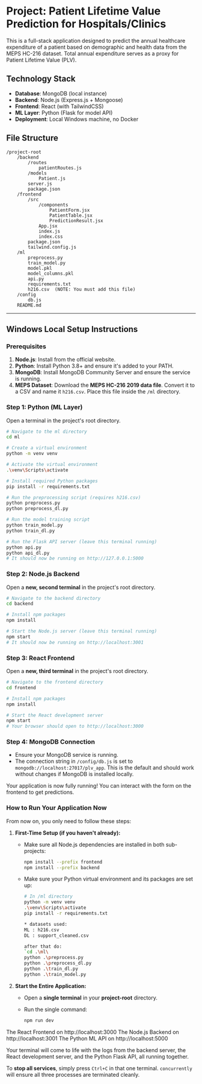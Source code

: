 # Project: Patient Lifetime Value Prediction for Hospitals/Clinics

This is a full-stack application designed to predict the annual healthcare expenditure of a patient based on demographic and health data from the MEPS HC-216 dataset. Total annual expenditure serves as a proxy for Patient Lifetime Value (PLV).

## Technology Stack
- **Database**: MongoDB (local instance)
- **Backend**: Node.js (Express.js + Mongoose)
- **Frontend**: React (with TailwindCSS)
- **ML Layer**: Python (Flask for model API)
- **Deployment**: Local Windows machine, no Docker

## File Structure
```
/project-root
    /backend
        /routes
            patientRoutes.js
        /models
            Patient.js
        server.js
        package.json
    /frontend
        /src
            /components
                PatientForm.jsx
                PatientTable.jsx
                PredictionResult.jsx
            App.jsx
            index.js
            index.css
        package.json
        tailwind.config.js
    /ml
        preprocess.py
        train_model.py
        model.pkl
        model_columns.pkl
        api.py
        requirements.txt
        h216.csv  (NOTE: You must add this file)
    /config
        db.js
    README.md
```

---

## Windows Local Setup Instructions

### Prerequisites
1.  **Node.js**: Install from the official website.
2.  **Python**: Install Python 3.8+ and ensure it's added to your PATH.
3.  **MongoDB**: Install MongoDB Community Server and ensure the service is running.
4.  **MEPS Dataset**: Download the **MEPS HC-216 2019 data file**. Convert it to a CSV and name it `h216.csv`. Place this file inside the `/ml` directory.

### Step 1: Python (ML Layer)

Open a terminal in the project's root directory.

```bash
# Navigate to the ml directory
cd ml

# Create a virtual environment
python -m venv venv

# Activate the virtual environment
.\venv\Scripts\activate

# Install required Python packages
pip install -r requirements.txt

# Run the preprocessing script (requires h216.csv)
python preprocess.py
python preprocess_dl.py 

# Run the model training script
python train_model.py
python train_dl.py 

# Run the Flask API server (leave this terminal running)
python api.py
python api_dl.py  
# It should now be running on http://127.0.0.1:5000
```

### Step 2: Node.js Backend

Open a **new, second terminal** in the project's root directory.

```bash
# Navigate to the backend directory
cd backend

# Install npm packages
npm install

# Start the Node.js server (leave this terminal running)
npm start
# It should now be running on http://localhost:3001
```

### Step 3: React Frontend

Open a **new, third terminal** in the project's root directory.

```bash
# Navigate to the frontend directory
cd frontend

# Install npm packages
npm install

# Start the React development server
npm start
# Your browser should open to http://localhost:3000
```

### Step 4: MongoDB Connection

-   Ensure your MongoDB service is running.
-   The connection string in `/config/db.js` is set to `mongodb://localhost:27017/plv_app`. This is the default and should work without changes if MongoDB is installed locally.

Your application is now fully running! You can interact with the form on the frontend to get predictions.



### How to Run Your Application Now

From now on, you only need to follow these steps:

1.  **First-Time Setup (if you haven't already):**
    *   Make sure all Node.js dependencies are installed in both sub-projects:
        ```bash
        npm install --prefix frontend
        npm install --prefix backend
        ```
    *   Make sure your Python virtual environment and its packages are set up:
        ```bash
        # In /ml directory
        python -m venv venv
        .\venv\Scripts\activate
        pip install -r requirements.txt
        
        * datasets used:
        ML : h216.csv
        DL : support_cleaned.csv 
        
        after that do:
        `cd .\ml\
        python .\preprocess.py
        python .\preprocess_dl.py 
        python .\train_dl.py    
        python .\train_model.py
        ```

2.  **Start the Entire Application:**
    *   Open a **single terminal** in your **project-root** directory.
    *   Run the single command:

        ```bash
        npm run dev
        ```
        
        <!-- This will concurrently start: -->
The React Frontend on http://localhost:3000
The Node.js Backend on http://localhost:3001
The Python ML API on http://localhost:5000

Your terminal will come to life with the logs from the backend server, the React development server, and the Python Flask API, all running together.

To **stop all services**, simply press `Ctrl+C` in that one terminal. `concurrently` will ensure all three processes are terminated cleanly.